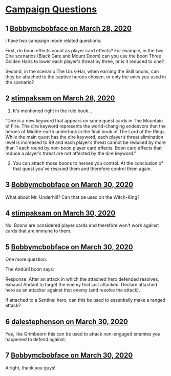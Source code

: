 # [Campaign Questions](https://community.fantasyflightgames.com/topic/307276-campaign-questions/)

## 1 [Bobbymcbobface on March 28, 2020](https://community.fantasyflightgames.com/topic/307276-campaign-questions/?do=findComment&comment=3921088)

I have two campaign mode related questions:

First, do boon effects count as player card effects? For example, in the two Dire scenarios (Black Gate and Mount Doom) can you use the boon Three Golden Hairs to lower each player's threat by three, or is it reduced to one?

Second, in the scenario The Uruk-Hai, when earning the Skill boons, can they be attached to the captive heroes chosen, or only the ones you used in the scenario?

## 2 [stimpaksam on March 28, 2020](https://community.fantasyflightgames.com/topic/307276-campaign-questions/?do=findComment&comment=3921111)

1. It's mentioned right in the rule book...

"Dire is a new keyword that appears on some quest cards in The Mountain of Fire. The dire keyword represents the world-changing endeavors that the heroes of Middle-earth undertook in the final book of The Lord of the Rings. While the main quest has the dire keyword, each player’s threat elimination level is increased to 99 and each player’s threat cannot be reduced by more than 1 each round by non-boon player card effects. Boon card effects that reduce a player’s threat are not affected by the dire keyword."

2. You can attach those boons to heroes you control. At the conclusion of that quest you've rescued them and therefore control them again.

## 3 [Bobbymcbobface on March 30, 2020](https://community.fantasyflightgames.com/topic/307276-campaign-questions/?do=findComment&comment=3921397)

What about Mr. Underhill? Can that be used on the Witch-King?

## 4 [stimpaksam on March 30, 2020](https://community.fantasyflightgames.com/topic/307276-campaign-questions/?do=findComment&comment=3921425)

No. Boons are considered player cards and therefore won't work against cards that are immune to them.

## 5 [Bobbymcbobface on March 30, 2020](https://community.fantasyflightgames.com/topic/307276-campaign-questions/?do=findComment&comment=3921633)

One more question. 

The Andúril boon says:

Response: After an attack in which the attached hero defended resolves, exhaust Andúril to target the enemy that just attacked. Declare attached hero as an attacker against that enemy (and resolve the attack).

If attached to a Sentinel hero, can this be used to essentially make a ranged attack?

## 6 [dalestephenson on March 30, 2020](https://community.fantasyflightgames.com/topic/307276-campaign-questions/?do=findComment&comment=3921637)

Yes, like Grimbeorn this can be used to attack non-engaged enemies you happened to defend against.

## 7 [Bobbymcbobface on March 30, 2020](https://community.fantasyflightgames.com/topic/307276-campaign-questions/?do=findComment&comment=3921640)

Alright, thank you guys!

